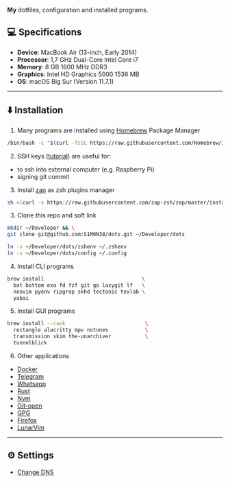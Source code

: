 **My** dotfiles, configuration and installed programs.

## :computer: Specifications

- **Device**: MacBook Air (13-inch, Early 2014)
- **Processor**: 1,7 GHz Dual-Core Intel Core i7
- **Memory**: 8 GB 1600 MHz DDR3
- **Graphics**: Intel HD Graphics 5000 1536 MB
- **OS**: macOS Big Sur (Version 11.7.1)

---

## :arrow_down: Installation

1. Many programs are installed using [Homebrew](https://brew.sh/) Package Manager
```bash
/bin/bash -c "$(curl -fsSL https://raw.githubusercontent.com/Homebrew/install/HEAD/install.sh)"
```

2. SSH keys ([tutorial](https://docs.github.com/en/authentication/connecting-to-github-with-ssh)) are useful for:
  - to ssh into external computer (e.g. Raspberry Pi) 
  - signing git commit

3. Install [zap](https://github.com/zap-zsh/zap) as zsh plugins manager
```bash
sh <(curl -s https://raw.githubusercontent.com/zap-zsh/zap/master/install.sh)
```

3. Clone this repo and soft link
```bash
mkdir ~/Developer && \
git clone git@github.com:S1M0N38/dots.git ~/Developer/dots
```
```bash
ln -s ~/Developer/dots/zshenv ~/.zshenv
ln -s ~/Developer/dots/config ~/.config
```

4. Install CLI programs
```bash
brew install                                \
  bat bottom exa fd fzf git go lazygit lf   \
  neovim pyenv ripgrep skhd tectonic texlab \
  yabai
```

5. Install GUI programs
```bash
brew install --cask                          \
  rectangle alacritty mpv notunes            \
  transmission skim the-unarchiver           \
  tunnelblick
```

6. Other applications
- [Docker](https://docs.docker.com/desktop/install/mac-install/) 
- [Telegram](https://macos.telegram.org/)
- [Whatsapp](https://www.whatsapp.com/download)
- [Rust](https://www.rust-lang.org/tools/install)
- [Nvm](https://github.com/nvm-sh/nvm)
- [Git-open](https://github.com/paulirish/git-open)
- [GPG](https://gist.github.com/S1M0N38/165024e05d29159441af9972da3847eb)
- [Firefox](https://www.mozilla.org/en-US/firefox/new/)
- [LunarVim](https://www.lunarvim.org/)

---

## :gear: Settings

- [Change DNS](https://support.apple.com/en-in/guide/mac-help/mh14127/11.0/mac/11.0)
